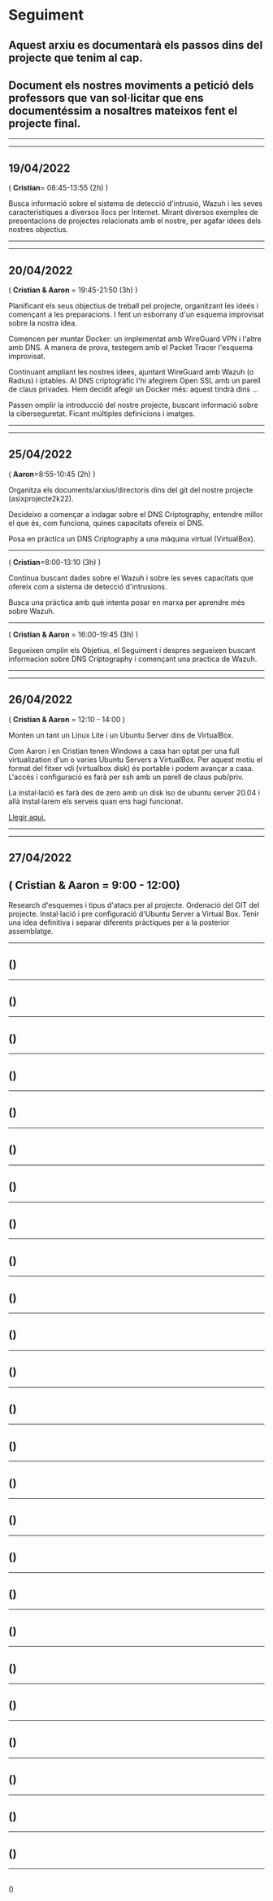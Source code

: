 # Seguiment
Aquest arxiu es documentarà els passos dins del projecte que tenim al cap.
---
Document els nostres moviments a petició dels professors que van sol·licitar que ens documentéssim a nosaltres mateixos fent el projecte final.
---

---

---

## 19/04/2022

( **Cristian**= 08:45-13:55 (2h) )

Busca informació sobre el sistema de detecció d'intrusió, Wazuh i les seves característiques a diversos llocs per Internet. Mirant diversos exemples de presentacions de projectes relacionats amb el nostre, per agafar idees dels nostres objectius.

---

---
## 20/04/2022

( **Cristian & Aaron** = 19:45-21:50 (3h) )

Planificant els seus objectius de treball pel projecte, organitzant les ideés i començant a les preparacions. I fent un esborrany d'un esquema improvisat sobre la nostra idea.

Comencen per muntar Docker: un implementat amb WireGuard VPN i l'altre amb DNS. A manera de prova, testegem amb el Packet Tracer l'esquema improvisat.

Continuant ampliant les nostres idees, ajuntant WireGuard amb Wazuh (o Radius) i iptables. Al DNS criptogràfic l'hi afegirem Open SSL amb un parell de claus privades. Hem decidit afegir un Docker més: aquest tindrà dins ...

Passen omplir la introducció del nostre projecte, buscant informació sobre la ciberseguretat. Ficant múltiples definicions i imatges.

---

---
## 25/04/2022

( **Aaron**=8:55-10:45 (2h) )

Organitza els documents/arxius/directoris dins del git del nostre projecte (asixprojecte2k22).

Decideixo a començar a indagar sobre el DNS Criptography, entendre millor el que és, com funciona, quines capacitats ofereix el DNS.

Posa en pràctica un DNS Criptography a una màquina virtual (VirtualBox).

---
( **Cristian**=8:00-13:10 (3h) )

Continua buscant dades sobre el Wazuh i sobre les seves capacitats que ofereix com a sistema de detecció d'intrusions.

Busca una pràctica amb què intenta posar en marxa per aprendre més sobre Wazuh.

---
( **Cristian & Aaron** = 16:00-19:45 (3h) )

Segueixen omplin els Objetius, el Seguiment i despres segueixen buscant informacion sobre DNS Criptography i començant una practica de Wazuh.

---

---
## 26/04/2022

( **Cristian & Aaron** = 12:10 - 14:00 )

Monten un tant un Linux Lite i un Ubuntu Server dins de VirtualBox.

Com Aaron i en Cristian tenen Windows a casa han optat per una full virtualization d'un o varies Ubuntu Servers a VirtualBox. Per aquest motiu el format del fitxer vdi (virtualbox disk) és portable i podem avançar a casa. L'accés i configuració es farà per ssh amb un parell de claus pub/priv.

La instal·lació es farà des de zero amb un disk iso de ubuntu server 20.04 i allà instal·larem els serveis quan ens hagi funcionat.

<p><a href="https://github.com/KeshiKiD03/asixproject2k22/blob/main/UbuntuServer/README.md">Llegir aqui.</a></p>

---

---
## 27/04/2022

( **Cristian & Aaron** = 9:00 - 12:00)
---

Research d'esquemes i tipus d'atacs per al projecte. Ordenació del GIT del projecte. Instal·lació i pre configuració d'Ubuntu Server a Virtual Box. 
Tenir una idea definitiva i separar diferents pràctiques per a la posterior assemblatge.

---
## 

()
---

---
## 

()
---

---
## 

()
---

---
## 

()
---

---
## 

()
---

---
## 

()
---

---
## 

()
---

---
## 

()
---

---
## 

()
---

---
## 

()
---

---
## 

()
---

---
## 

()
---

---
## 

()
---

---
## 

()
---

---
## 

()
---

---
## 

()
---

---
## 

()
---

---
## 

()
---

---
## 

()
---

---
## 

()
---

---
## 

()
---

---
## 

()
---

---
## 

()
---

---
## 

()
---

---
## 

()
---

---
## 

()
